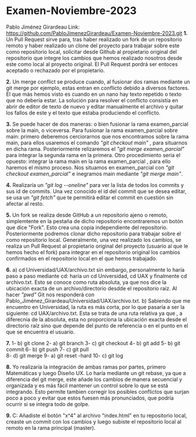 # Examen-Noviembre-2023
Pablo Jiménez Girardeau     Link: https://github.com/PabloJimenezGirardeau/Examen-Noviembre-2023.git
**1.** Un Pull Request sirve para, tras haber realizado un fork de un repositorio remoto y haber realizado un clone del proyecto para trabajar sobre este como repositorio local, solicitar desde Github al propietario original del repositorio que integre los cambios que hemos realizado nosotros desde este como local al proyecto original. El Pull Request pordrá ser entoces aceptado o rechazado por el propietario.

**2.** Un merge conflict se produce cuando, al fusionar dos ramas mediante un git merge por ejemplo, estas entran en conflicto debido a diversos factores. El que más hemos visto es cuando en un nano hay texto repetido o texto que no debería estar. La solución para resolver el conflicto consistía en abrir de editor de texto de nuevo y editar manualmente el archivo y quitar los fallos de este y el texto que estaba produciendo el conflicto.

**3.** Se puede hacer de dos maneras: o bien fusionar la rama examen_parcial sobre la main, o viceversa. Para fusionar la rama examen_parcial sobre main: primero deberemos cerciorarnos que nos encontramos sobre la rama main, para ellos usaremos el comando *"git checkout main"* , para situarnos en dicha rama. Posteriormente relizaremos el *"git merge examen_parcial"* para integrar la segunda rama en la primera. Otro procedimiento seria el opuesto: integrar la rama main en la rama examen_parcial , para ello haremos el mismo proceso. Nos situamos en examen_parcial con *"git checkout examen_parcial"* e inegramos main mediante *"git merge main"*.

**4.** Realizaría un *"git log --oneline"* para ver la lista de todos los commits y sus id de commits. Una vez conocido el id del commit que se desea editar, se usa un *"git fetch"* que te permitirá editar el commit en cuestión sin afectar al resto.

**5.** Un fork se realiza desde GitHub a un repositorio ajeno o remoto, simplemtente en la pestaña de dicho repositorio encontraremos un botón que dice "Fork". Esto crea una copia independiente del repositorio. Posteriormente podremos clonar dicho repositorio para trabajar sobre el como repositorio local. Generalmente, una vez realizado los cambios, se realiza un Pull Request al propietario original del proyecto (usuario al que le hemos hecho el fork) para integrar en el repositorio original los cambios confirmados en el repositorio local en el que hemos trabajado.

**6.**  a) cd Universidad/UAX/archivo.txt sin embargo, personalmente lo haría paso a paso mediante cd: haría un cd Universidad, cd UAX y finalmente cd archivo.txt. Esto se conoce como ruta absoluta, ya que nos dice la ubicación exacta de un archivo/directorio desdde el repositorio raíz. Al hacer *"pwd"* Git nos responderá con Pablo_Jiménez_Girardeau/Universidad/UAX/archivo.txt.
        b) Sabiendo que me encuentro en Universidad, la ruta es más corta, por lo que pasaría a ser la siguiente: cd UAX/archivo.txt. Esta se trata de una ruta relativa ya que , a diferecnia de la absoluta, esta no proporciona la ubicación exacta desde el directorio raíz sino que depende del punto de referencia o en el punto en el que se encuentra el usuario.

**7.** 1- b) git clone    2- a) git branch    3- c) git checkout    4- b) git add     5- b) git commit     6- b) git push   7- c) git pull  
8- d) git merge   9- a) git reset -hard     10- c) git log

**8.** Yo realizaría la integración de ambas ramas por partes, primero Matemáticas y luego Diseño UX. Lo haría mediante un git rebase, ya que a diferencia del git merge, este añade los cambios de manera secuencial y organizada y es más fácil mantener un control sobre lo que se está integrando. Esto permite tambien corregir los posibles conflictos que surjan poco a poco y evitar que estos fuesen más pronunciados, que podría ocurrir si se integra todo de golpe.

**9.** C: Añadiste el botón "x^4" al archivo "index.html" en tu repositorio local, creaste un commit con los cambios y luego subiste el repositorio local al remoto en la rama principal (master).
